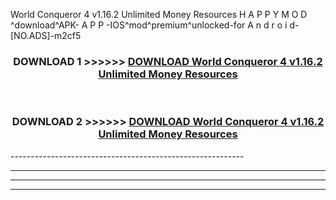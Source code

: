  World Conqueror 4 v1.16.2 Unlimited Money Resources  H A P P Y M O D ^download^APK- A P P -IOS^mod^premium^unlocked-for A n d r o i d-[NO.ADS]-m2cf5



<div align="center">

<h3>DOWNLOAD 1 >>>>>> <a href="https://en-mod.web.app/?en= World Conqueror 4 v1.16.2 Unlimited Money Resources ">DOWNLOAD World Conqueror 4 v1.16.2 Unlimited Money Resources  </a></h3><br>

<h3>DOWNLOAD 2 >>>>>> <a href="https://en-mod.web.app/?en= World Conqueror 4 v1.16.2 Unlimited Money Resources ">DOWNLOAD World Conqueror 4 v1.16.2 Unlimited Money Resources  </a></h3>

</div>
----------------------------------------------------------

----------------------------------------------------------

----------------------------------------------------------

----------------------------------------------------------



